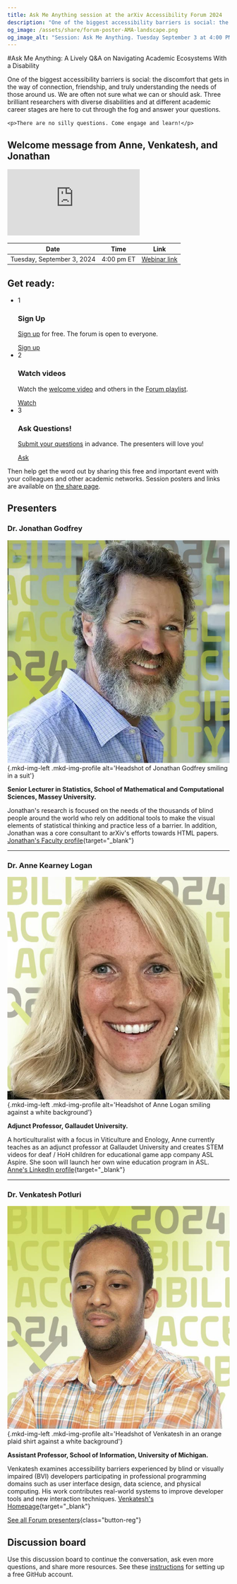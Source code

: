 ```yaml
---
title: Ask Me Anything session at the arXiv Accessibility Forum 2024
description: "One of the biggest accessibility barriers is social: the discomfort that gets in the way of connection. We are often not sure what we can or should ask. Three brilliant researchers are here to cut through the fog. There are no silly questions! Come engage and learn."
og_image: /assets/share/forum-poster-AMA-landscape.png
og_image_alt: "Session: Ask Me Anything. Tuesday September 3 at 4:00 PM Eastern."
---
```

#Ask Me Anything: A Lively Q&A on Navigating Academic Ecosystems With a Disability

<div class="lead">
  <div class="content">
    <p>One of the biggest accessibility barriers is social: the discomfort that gets in the way of connection, friendship, and truly understanding the needs of those around us. We are often not sure what we can or should ask. Three brilliant researchers with diverse disabilities and at different academic career stages are here to cut through the fog and answer your questions.</p>

    <p>There are no silly questions. Come engage and learn!</p>
  </div>
  <div class="videos">
    <div class="shadow"><H2>Welcome message from Anne, Venkatesh, and Jonathan</h2>
    <iframe src="https://www.youtube.com/embed/ceh6l0dhvqo?si=7kVS6EwPGb7JBldc" title="YouTube video player" frameborder="0" allow="accelerometer; autoplay; clipboard-write; encrypted-media; gyroscope; picture-in-picture; web-share" referrerpolicy="strict-origin-when-cross-origin" allowfullscreen></iframe></div>
  </div>
</div>

| Date | Time | Link |
|---|---|---|
| Tuesday, September 3, 2024 | 4:00 pm ET | [Webinar link](https://cornell.zoom.us/j/98545128980?pwd=nTqDO00SOxW6ThtbYPFRSbbA57aWYM.1) |

## Get ready:
<ul class="forum-actions">
  <li class="col">
    <div class="col-num shadow" role="presentation">1</div>
    <h3>Sign Up</h3>
    <p><a href="https://cornell.ca1.qualtrics.com/jfe/form/SV_eEZ1d27LF2fVM7Y" target="_blank">Sign up</a> for free. The forum is open to everyone.</p>
    <a class="button-reg" href="https://cornell.ca1.qualtrics.com/jfe/form/SV_eEZ1d27LF2fVM7Y" target="_blank">Sign up</a>
  </li>
  <li class="col">
    <div class="col-num shadow" role="presentation">2</div>
    <h3>Watch videos</h3>
    <p>Watch the <a href="https://youtu.be/ceh6l0dhvqo?feature=shared" target="blank">welcome video</a> and others in the <a href="https://www.youtube.com/playlist?list=PLYgeAMJvRZ6ZRuNQGoekx0FdjXqEG0bzM" target="blank">Forum playlist</a>.</p>
    <a class="button-reg" href="https://youtu.be/ceh6l0dhvqo?feature=shared" target="blank">Watch</a>
  </li>
  <li class="col">
    <div class="col-num shadow" role="presentation">3</div>
    <h3>Ask Questions!</h3>
    <p><a href="https://cornell.ca1.qualtrics.com/jfe/form/SV_bBqisDGVGcrzQeq" target="_blank">Submit your questions</a> in advance. The presenters will love you!</p>
    <a class="button-reg" href="https://cornell.ca1.qualtrics.com/jfe/form/SV_bBqisDGVGcrzQeq" target="_blank">Ask</a>
  </li>
</ul>

Then help get the word out by sharing this free and important event with your colleagues and other academic networks. Session posters and links are available on [the share page](/share).

## Presenters

### Dr. Jonathan Godfrey
![Jonathan Godfrey](../assets/profile/jonathan.jpg){.mkd-img-left .mkd-img-profile alt='Headshot of Jonathan Godfrey smiling in a suit'}

**Senior Lecturer in Statistics, School of Mathematical and Computational Sciences, Massey University.**

Jonathan's research is focused on the needs of the thousands of blind people around the world who rely on additional tools to make the visual elements of statistical thinking and practice less of a barrier. In addition, Jonathan was a core consultant to arXiv's efforts towards HTML papers. [Jonathan's Faculty profile](https://www.massey.ac.nz/massey/expertise/profile.cfm?stref=416430){target="_blank"}

---

### Dr. Anne Kearney Logan

![Anne Logan](../assets/profile/anne.jpg){.mkd-img-left .mkd-img-profile alt='Headshot of Anne Logan smiling against a white background'}

**Adjunct Professor, Gallaudet University.**

A horticulturalist with a focus in Viticulture and Enology, Anne currently teaches as an adjunct professor at Gallaudet University and creates STEM videos for deaf / HoH children for educational game app company ASL Aspire. She soon will launch her own wine education program in ASL. [Anne's LinkedIn profile](https://www.linkedin.com/in/anne-k-logan-9a75b989/){target="_blank"}

---

### Dr. Venkatesh Potluri

![Venkatesh Potluri](../assets/profile/venkatesh.jpg){.mkd-img-left .mkd-img-profile alt='Headshot of Venkatesh in an orange plaid shirt against a white background'}

**Assistant Professor, School of Information, University of Michigan.**

Venkatesh examines accessibility barriers experienced by blind or visually impaired (BVI) developers participating in professional programming domains such as user interface design, data science, and physical computing. His work contributes real-world systems to improve developer tools and new interaction techniques. [Venkatesh's Homepage](https://venkateshpotluri.me/){target="_blank"}


[See all Forum presenters](presenters){class="button-reg"}

<!-- ## Session materials and resources -->


## Discussion board
Use this discussion board to continue the conversation, ask even more questions, and share more resources. See these [instructions](discussion-board.md) for setting up a free GitHub account.
